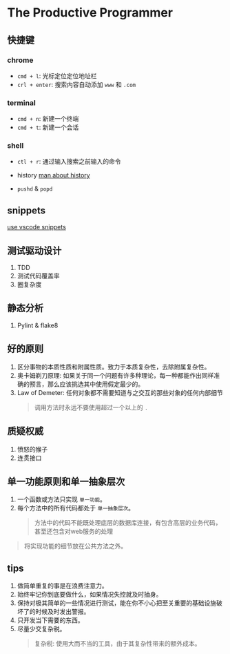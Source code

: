 # The Productive Programmer

## 快捷键

### chrome

- `cmd + l`: 光标定位定位地址栏
- `crl + enter`: 搜索内容自动添加 `www` 和 `.com`

### terminal

- `cmd + n`: 新建一个终端
- `cmd + t`: 新建一个会话

### shell

- `ctl + r`: 通过输入搜索之前输入的命令

- history [man about history](https://ss64.com/bash/history.html)

- `pushd` & `popd`

## snippets

[use vscode snippets](https://code.visualstudio.com/docs/editor/userdefinedsnippets)

## 测试驱动设计

1. TDD
2. 测试代码覆盖率
3. 圈复杂度

## 静态分析

1. Pylint & flake8

## 好的原则

1. 区分事物的本质性质和附属性质。致力于本质复杂性，去除附属复杂性。
2. 奥卡姆剃刀原理: 如果关于同一个问题有许多种理论，每一种都能作出同样准确的预言，那么应该挑选其中使用假定最少的。
3. Law of Demeter: 任何对象都不需要知道与之交互的那些对象的任何内部细节
    > 调用方法时永远不要使用超过一个以上的 `.`

## 质疑权威

1. 愤怒的猴子
2. 连贯接口

## 单一功能原则和单一抽象层次

1. 一个函数或方法只实现 `单一功能`。
2. 每个方法中的所有代码都处于 `单一抽象层次`。
    > 方法中的代码不能既处理底层的数据库连接，有包含高层的业务代码，甚至还包含对web服务的处理

> 将实现功能的细节放在公共方法之外。


## tips

1. 做简单重复的事是在浪费注意力。
2. 始终牢记你到底要做什么，如果情况失控就及时抽身。
3. 保持对极其简单的一些情况进行测试，能在你不小心把至关重要的基础设施破坏了的时候及时发出警报。
4. 只开发当下需要的东西。
5. 尽量少交复杂税。
    > 复杂税: 使用大而不当的工具，由于其复杂性带来的额外成本。
